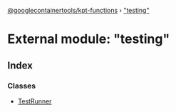 [@googlecontainertools/kpt-functions](../README.md) › ["testing"](_testing_.md)

# External module: "testing"

## Index

### Classes

* [TestRunner](../classes/_testing_.testrunner.md)
